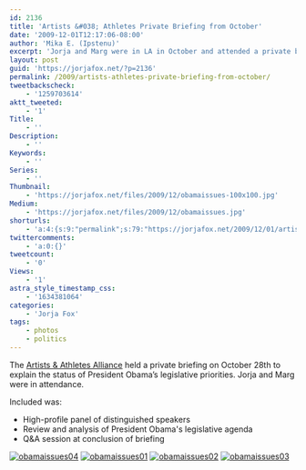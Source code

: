```yaml
---
id: 2136
title: 'Artists &#038; Athletes Private Briefing from October'
date: '2009-12-01T12:17:06-08:00'
author: 'Mika E. (Ipstenu)'
excerpt: 'Jorja and Marg were in LA in October and attended a private briefing on the president''s legislative priorities.  Photos?  You bet!'
layout: post
guid: 'https://jorjafox.net/?p=2136'
permalink: /2009/artists-athletes-private-briefing-from-october/
tweetbackscheck:
    - '1259703614'
aktt_tweeted:
    - '1'
Title:
    - ''
Description:
    - ''
Keywords:
    - ''
Series:
    - ''
Thumbnail:
    - 'https://jorjafox.net/files/2009/12/obamaissues-100x100.jpg'
Medium:
    - 'https://jorjafox.net/files/2009/12/obamaissues.jpg'
shorturls:
    - 'a:4:{s:9:"permalink";s:79:"https://jorjafox.net/2009/12/01/artists-athletes-private-briefing-from-october/";s:7:"tinyurl";s:26:"http://tinyurl.com/yl52z58";s:4:"isgd";s:18:"http://is.gd/598tj";s:5:"bitly";s:20:"http://bit.ly/8MtXZF";}'
twittercomments:
    - 'a:0:{}'
tweetcount:
    - '0'
Views:
    - '1'
astra_style_timestamp_css:
    - '1634381064'
categories:
    - 'Jorja Fox'
tags:
    - photos
    - politics
---
```


The <a href="http://artistsandathletes.org">Artists & Athletes Alliance</a> held a private briefing on October 28th to explain the status of President Obama’s
legislative priorities.  Jorja and Marg were in attendance.

Included was:
<ul>
	<li>High-profile panel of distinguished speakers</li>
	<li>Review and analysis of President Obama's legislative agenda</li>
	<li>Q&A session at conclusion of briefing</li>
</ul>

<a href="https://jorjafox.net/gallery/pub/artath/20091028-aaobama/obamaissues04.jpg"><img class="ZenphotoPress_thumb " alt="obamaissues04" title="obamaissues04" src="https://jorjafox.net/gallery/cache/pub/artath/20091028-aaobama/obamaissues04_200_cw200_ch200_thumb.jpg"  /></a> <a href="https://jorjafox.net/gallery/pub/artath/20091028-aaobama/obamaissues01.jpg"><img class="ZenphotoPress_thumb " alt="obamaissues01" title="obamaissues01" src="https://jorjafox.net/gallery/cache/pub/artath/20091028-aaobama/obamaissues01_200_cw200_ch200_thumb.jpg"  /></a> <a href="https://jorjafox.net/gallery/pub/artath/20091028-aaobama/obamaissues02.jpg"><img class="ZenphotoPress_thumb " alt="obamaissues02" title="obamaissues02" src="https://jorjafox.net/gallery/cache/pub/artath/20091028-aaobama/obamaissues02_200_cw200_ch200_thumb.jpg"  /></a> <a href="https://jorjafox.net/gallery/pub/artath/20091028-aaobama/obamaissues03.jpg"><img class="ZenphotoPress_thumb " alt="obamaissues03" title="obamaissues03" src="https://jorjafox.net/gallery/cache/pub/artath/20091028-aaobama/obamaissues03_200_cw200_ch200_thumb.jpg"  /></a>
